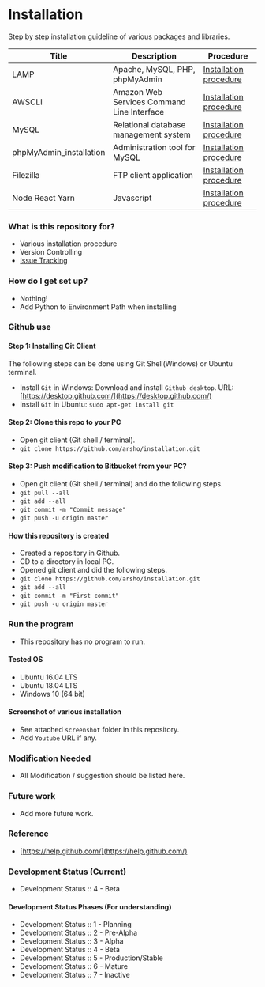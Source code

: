 # Installation
Step by step installation guideline of various packages and libraries.

| Title | Description | Procedure |
| --- | --- | --- |
| LAMP | Apache, MySQL, PHP, phpMyAdmin | [Installation procedure](lamp_installation/) |
| AWSCLI | Amazon Web Services Command Line Interface | [Installation procedure](awscli_installation/) |
| MySQL | Relational database management system | [Installation procedure](MySQL_installation/) |
| phpMyAdmin_installation | Administration tool for MySQL | [Installation procedure](phpMyAdmin_installation/) |
| Filezilla | FTP client application | [Installation procedure](Filezilla_installation/) |
| Node React Yarn | Javascript | [Installation procedure](node_react_yarn_installation) |



### What is this repository for?

* Various installation procedure
* Version Controlling
* [Issue Tracking](https://github.com/arsho/installation/issues)

### How do I get set up?

* Nothing!
* Add Python to Environment Path when installing

### Github use ###

#### Step 1: Installing Git Client

The following steps can be done using Git Shell(Windows) or Ubuntu terminal. 

* Install `Git` in Windows: Download and install `Github desktop`. URL:
 [https://desktop.github.com/](https://desktop.github.com/)
* Install `Git` in Ubuntu: `sudo apt-get install git`

#### Step 2: Clone this repo to your PC

* Open git client (Git shell / terminal).
* `git clone https://github.com/arsho/installation.git`

#### Step 3: Push modification to Bitbucket from your PC?

* Open git client (Git shell / terminal) and do the following steps.
* `git pull --all`
* `git add --all`
* `git commit -m "Commit message"`
* `git push -u origin master`

#### How this repository is created

* Created a repository in Github.
* CD to a directory in local PC.
* Opened git client and did the following steps.
* `git clone https://github.com/arsho/installation.git`
* `git add --all`
* `git commit -m "First commit"`
* `git push -u origin master`

### Run the program

* This repository has no program to run.

#### Tested OS

* Ubuntu 16.04 LTS
* Ubuntu 18.04 LTS
* Windows 10 (64 bit)

#### Screenshot of various installation

* See attached `screenshot` folder in this repository.
* Add `Youtube` URL if any.

### Modification Needed ###

* All Modification / suggestion should be listed here.

### Future work  ###

* Add more future work.

### Reference

* [https://help.github.com/](https://help.github.com/)

### Development Status (Current)

* Development Status :: 4 - Beta

#### Development Status Phases (For understanding)
* Development Status :: 1 - Planning
* Development Status :: 2 - Pre-Alpha
* Development Status :: 3 - Alpha
* Development Status :: 4 - Beta
* Development Status :: 5 - Production/Stable
* Development Status :: 6 - Mature
* Development Status :: 7 - Inactive
